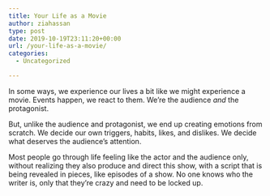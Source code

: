 ```yaml
---
title: Your Life as a Movie
author: ziahassan
type: post
date: 2019-10-19T23:11:20+00:00
url: /your-life-as-a-movie/
categories:
  - Uncategorized

---
```

In some ways, we experience our lives a bit like we might experience a movie. Events happen, we react to them. We’re the audience _and_ the protagonist. 

But, unlike the audience and protagonist, we end up creating emotions from scratch. We decide our own triggers, habits, likes, and dislikes. We decide what deserves the audience’s attention. 

Most people go through life feeling like the actor and the audience only, without realizing they also produce and direct this show, with a script that is being revealed in pieces, like episodes of a show. No one knows who the writer is, only that they’re crazy and need to be locked up.